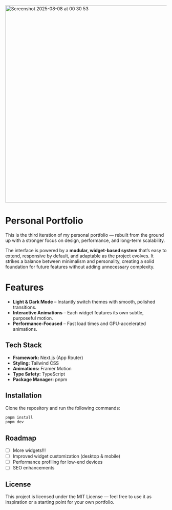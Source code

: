 <img width="1495" height="615" alt="Screenshot 2025-08-08 at 00 30 53" src="https://github.com/user-attachments/assets/70941048-432a-4944-ae4e-59d89884270b" />

# Personal Portfolio

This is the third iteration of my personal portfolio — rebuilt from the ground up with a stronger focus on design, performance, and long-term scalability.

The interface is powered by a **modular, widget-based system** that’s easy to extend, responsive by default, and adaptable as the project evolves. It strikes a balance between minimalism and personality, creating a solid foundation for future features without adding unnecessary complexity.

# Features

* **Light & Dark Mode** – Instantly switch themes with smooth, polished transitions.
* **Interactive Animations** – Each widget features its own subtle, purposeful motion.
* **Performance-Focused** – Fast load times and GPU-accelerated animations.

## Tech Stack

* **Framework:** Next.js (App Router)
* **Styling:** Tailwind CSS
* **Animations:** Framer Motion
* **Type Safety:** TypeScript
* **Package Manager:** pnpm

## Installation

Clone the repository and run the following commands:

```bash
pnpm install
pnpm dev
```

## Roadmap

* [ ] More widgets!!!
* [ ] Improved widget customization (desktop & mobile)
* [ ] Performance profiling for low-end devices
* [ ] SEO enhancements

## License

This project is licensed under the MIT License — feel free to use it as inspiration or a starting point for your own portfolio.

